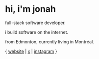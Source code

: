 # hi, i'm jonah

full-stack software developer.  

i build software on the internet. 

from Edmonton, currently living in Montréal.

{ [website](https://jonahseguin.com) | [x](https://x.com/jonahseguin) | [instagram](https://instagram.com/jonahseguin) }
